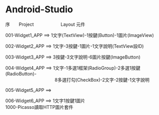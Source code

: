 # Android-Studio
序&emsp;&emsp;Project&emsp;&emsp;&emsp;&emsp;&emsp;&emsp;Layout 元件

001-Widget1_APP ==> 1文字(TextView)-1按鍵(Button)-1圖片(ImageView)

002-Widget2_APP	==> 1文字-3按鍵-1圖片-1文字說明(TextView設ID)

003-Widget3_APP	==> 3按鍵-3文字說明-6圖片按鍵(ImageButton)

004-Widget4_APP	==> 1文字-1多選1框架(RadioGroup)-2多選1按鍵(RadioButton)-<br>
&emsp;&emsp;&emsp;&emsp;&emsp;&emsp;&emsp;&emsp;&emsp;&emsp;&emsp;8多選打勾(CheckBox)-2文字-2按鍵-1文字說明

005-Widget5_APP	==> 

006-Widget6_APP	==> 1文字1按鍵1圖片<br>1000-Picasso讀取HTTP圖片套件

